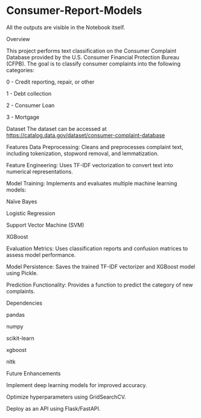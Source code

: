 # Consumer-Report-Models

All the outputs are visible in the Notebook itself.

Overview

This project performs text classification on the Consumer Complaint Database provided by the U.S. Consumer Financial Protection Bureau (CFPB). The goal is to classify consumer complaints into the following categories:

0 - Credit reporting, repair, or other

1 - Debt collection

2 - Consumer Loan

3 - Mortgage

Dataset
The dataset can be accessed at https://catalog.data.gov/dataset/consumer-complaint-database

Features
Data Preprocessing: Cleans and preprocesses complaint text, including tokenization, stopword removal, and lemmatization.

Feature Engineering: Uses TF-IDF vectorization to convert text into numerical representations.

Model Training: Implements and evaluates multiple machine learning models:

Naïve Bayes

Logistic Regression

Support Vector Machine (SVM)

XGBoost

Evaluation Metrics: Uses classification reports and confusion matrices to assess model performance.

Model Persistence: Saves the trained TF-IDF vectorizer and XGBoost model using Pickle.

Prediction Functionality: Provides a function to predict the category of new complaints.

Dependencies

pandas

numpy

scikit-learn

xgboost

nltk

Future Enhancements

Implement deep learning models for improved accuracy.

Optimize hyperparameters using GridSearchCV.

Deploy as an API using Flask/FastAPI.
